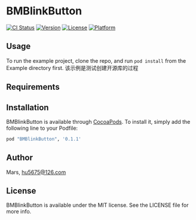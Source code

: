 # BMBlinkButton

[![CI Status](http://img.shields.io/travis/Mars/BMBlinkButton.svg?style=flat)](https://travis-ci.org/Mars/BMBlinkButton)
[![Version](https://img.shields.io/cocoapods/v/BMBlinkButton.svg?style=flat)](http://cocoapods.org/pods/BMBlinkButton)
[![License](https://img.shields.io/cocoapods/l/BMBlinkButton.svg?style=flat)](http://cocoapods.org/pods/BMBlinkButton)
[![Platform](https://img.shields.io/cocoapods/p/BMBlinkButton.svg?style=flat)](http://cocoapods.org/pods/BMBlinkButton)

## Usage

To run the example project, clone the repo, and run `pod install` from the Example directory first.
该示例是测试创建开源库的过程

## Requirements

## Installation

BMBlinkButton is available through [CocoaPods](http://cocoapods.org). To install
it, simply add the following line to your Podfile:

```ruby
pod "BMBlinkButton", '0.1.1'
```

## Author

Mars, hu5675@126.com

## License

BMBlinkButton is available under the MIT license. See the LICENSE file for more info.
